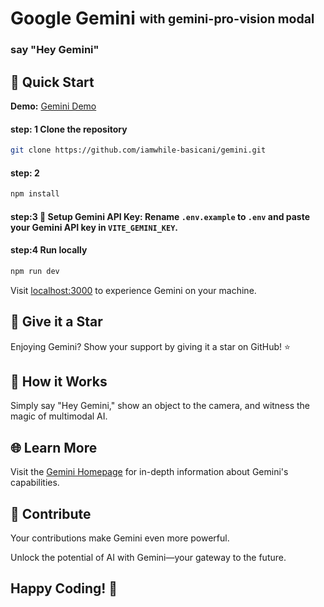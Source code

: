 # Google Gemini <sub><sup>with gemini-pro-vision modal</sup></sub>
### say "Hey Gemini"

## 🚀 Quick Start

**Demo:** [Gemini Demo](https://gemini.while-basicani.com/)

#### step: 1 Clone the repository

```bash
git clone https://github.com/iamwhile-basicani/gemini.git
```

#### step: 2

```bash
npm install
```

#### step:3 🔑 Setup Gemini API Key: Rename `.env.example` to `.env` and paste your Gemini API key in `VITE_GEMINI_KEY`.

#### step:4 Run locally

```bash
npm run dev
```

Visit [localhost:3000](http://localhost:3000/) to experience Gemini on your machine.

## 🌟 Give it a Star

Enjoying Gemini? Show your support by giving it a star on GitHub! ⭐

## 🤖 How it Works

Simply say "Hey Gemini," show an object to the camera, and witness the magic of multimodal AI.

## 🌐 Learn More

Visit the [Gemini Homepage](https://gemini.while-basicani.com/) for in-depth information about Gemini's capabilities.

## 🙌 Contribute

Your contributions make Gemini even more powerful.

Unlock the potential of AI with Gemini—your gateway to the future.

## Happy Coding! 🚀
